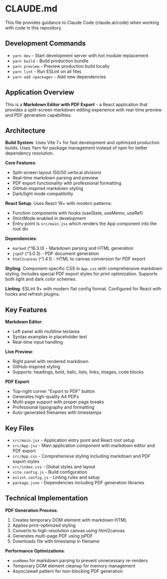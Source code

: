 # CLAUDE.md

This file provides guidance to Claude Code (claude.ai/code) when working with code in this repository.

## Development Commands

- `yarn dev` - Start development server with hot module replacement
- `yarn build` - Build production bundle
- `yarn preview` - Preview production build locally
- `yarn lint` - Run ESLint on all files
- `yarn add <package>` - Add new dependencies

## Application Overview

This is a **Markdown Editor with PDF Export** - a React application that provides a split-screen markdown editing experience with real-time preview and PDF generation capabilities.

## Architecture

**Build System**: Uses Vite 7+ for fast development and optimized production builds. Uses Yarn for package management instead of npm for better dependency resolution.

**Core Features**:
- Split-screen layout (50/50 vertical division)
- Real-time markdown parsing and preview
- PDF export functionality with professional formatting
- GitHub-inspired markdown styling
- Dark/light mode compatibility

**React Setup**: Uses React 19+ with modern patterns:
- Function components with hooks (useState, useMemo, useRef)
- StrictMode enabled in development
- Entry point is `src/main.jsx` which renders the App component into the root div

**Dependencies**:
- `marked` (^16.3.0) - Markdown parsing and HTML generation
- `jspdf` (^3.0.3) - PDF document generation
- `html2canvas` (^1.4.1) - HTML to canvas conversion for PDF export

**Styling**: Component-specific CSS in `App.css` with comprehensive markdown styling. Includes special PDF export styles for print optimization. Supports both light and dark color schemes.

**Linting**: ESLint 9+ with modern flat config format. Configured for React with hooks and refresh plugins.

## Key Features

**Markdown Editor**:
- Left panel with multiline textarea
- Syntax examples in placeholder text
- Real-time input handling

**Live Preview**:
- Right panel with rendered markdown
- GitHub-inspired styling
- Supports: headings, bold, italic, lists, links, images, code blocks

**PDF Export**:
- Top-right corner "Export to PDF" button
- Generates high-quality A4 PDFs
- Multi-page support with proper page breaks
- Professional typography and formatting
- Auto-generated filenames with timestamps

## Key Files

- `src/main.jsx` - Application entry point and React root setup
- `src/App.jsx` - Main application component with markdown editor and PDF export
- `src/App.css` - Comprehensive styling including markdown and PDF export styles
- `src/index.css` - Global styles and layout
- `vite.config.js` - Build configuration
- `eslint.config.js` - Linting rules and setup
- `package.json` - Dependencies including PDF generation libraries

## Technical Implementation

**PDF Generation Process**:
1. Creates temporary DOM element with markdown HTML
2. Applies print-optimized styling
3. Converts to high-resolution canvas using html2canvas
4. Generates multi-page PDF using jsPDF
5. Downloads file with timestamp in filename

**Performance Optimizations**:
- `useMemo` for markdown parsing to prevent unnecessary re-renders
- Temporary DOM element cleanup for memory management
- Async/await pattern for non-blocking PDF generation